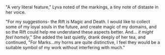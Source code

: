 "A very literal feature," Lyva noted of the markings, a tiny note of distaste in her voice.    

"For my suggestions- the Rift is Magic and Death. I would like to collect some of my loyal souls in the future, and create magic of my domains, and so the Rift could help me understand these aspects better. And... *it might feel homely*," She added the last quietly, drank deeply of her tea, and continued, "For Marks...my horns are quite distinctive, I feel they would be a suitable symbol of my work without interfering with much."